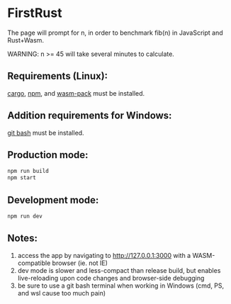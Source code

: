 # FirstRust

The page will prompt for n, in order to benchmark fib(n) in JavaScript and Rust+Wasm.

WARNING: n >= 45 will take several minutes to calculate.

## Requirements (Linux):

[cargo](https://doc.rust-lang.org/cargo/getting-started/installation.html), [npm](https://www.npmjs.com/get-npm), and [wasm-pack](https://rustwasm.github.io/wasm-pack/installer/) must be installed.

## Addition requirements for Windows:

[git bash](https://gitforwindows.org/) must be installed.

## Production mode:

```bash
npm run build
npm start
```

## Development mode:

```bash
npm run dev
```

## Notes:

1. access the app by navigating to http://127.0.0.1:3000 with a WASM-compatible browser (ie. not IE)
2. dev mode is slower and less-compact than release build, but enables live-reloading upon code changes and browser-side debugging
3. be sure to use a git bash terminal when working in Windows (cmd, PS, and wsl cause too much pain)
